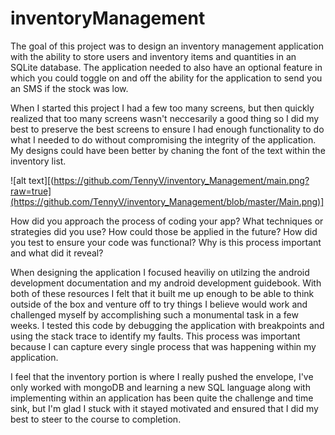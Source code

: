 # inventoryManagement

The goal of this project was to design an inventory management application with the ability to store users and inventory items and quantities in an SQLite database. The application needed to also have an optional feature in which you could toggle on and off the ability for the application to send you an SMS if the stock was low.



When I started this project I had a few too many screens, but then quickly realized that too many screens wasn't neccesarily a good thing so I did my best to preserve the best screens to ensure I had enough functionality to do what I needed to do without compromising the integrity of the application.
My designs could have been better by chaning the font of the text within the inventory list.

![alt text][(https://github.com/TennyV/inventory_Management/main.png?raw=true](https://github.com/TennyV/inventory_Management/blob/master/Main.png)]

How did you approach the process of coding your app? What techniques or strategies did you use? How could those be applied in the future?
How did you test to ensure your code was functional? Why is this process important and what did it reveal?

When designing the application I focused heaviliy on utilzing the android development documentation and my android development guidebook. With both of these resources I felt that it built me up enough to be able to think outside of the box and venture off to try things I believe would work and challenged myself by accomplishing such a monumental task in a few weeks.
I tested this code by debugging the application with breakpoints and using the stack trace to identify my faults.
This process was important because I can capture every single process that was happening within my application.

I feel that the inventory portion is where I really pushed the envelope, I've only worked with mongoDB and learning a new SQL language along with implementing within an application has been quite the challenge and time sink, but I'm glad I stuck with it stayed motivated and ensured that I did my best to steer to the course to completion.
